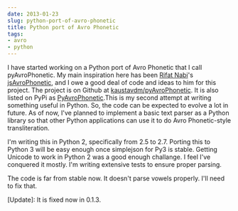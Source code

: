 ```yaml
---
date: 2013-01-23
slug: python-port-of-avro-phonetic
title: Python port of Avro Phonetic
tags:
- avro
- python
---
```


I have started working on a Python port of Avro Phonetic that I call pyAvroPhonetic. My main inspiration here has been [Rifat Nabi](https://github.com/torifat)'s [jsAvroPhonetic](https://github.com/torifat/jsAvroPhonetic), and I owe a good deal of code and ideas to him for this project. The project is on Github at [kaustavdm/pyAvroPhonetic](https://github.com/kaustavdm/pyAvroPhonetic). It is also listed on PyPi as [PyAvroPhonetic](http://pypi.python.org/pypi/PyAvroPhonetic).<!-- more -->This is my second attempt at writing something useful in Python. So, the code can be expected to evolve a lot in future. As of now, I've planned to implement a basic text parser as a Python library so that other Python applications can use it to do Avro Phonetic-style transliteration.

I'm writing this in Python 2, specifically from 2.5 to 2.7. Porting this to Python 3 will be easy enough once simplejson for Py3 is stable. Getting Unicode to work in Python 2 was a good enough challange. I feel I've conquered it mostly. I'm writing extensive tests to ensure proper parsing.

The code is far from stable now. It doesn't parse vowels properly. I'll need to fix that.

[Update]: It is fixed now in 0.1.3.
